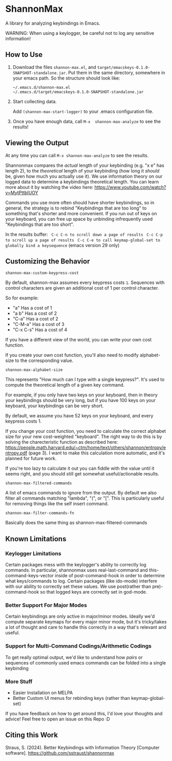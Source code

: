 # ShannonMax

A library for analyzing keybindings in Emacs.


WARNING: When using a keylogger, be careful not to log any sensitive information!

## How to Use
1. Download the files ``` shannon-max.el ```, and ``` target/emacskeys-0.1.0-SNAPSHOT-standalone.jar ```. Put them in the same directory, somewhere in your emacs path. So the structure should look like:
   ```
   ~/.emacs.d/shannon-max.el
   ~/.emacs.d/target/emacskeys-0.1.0-SNAPSHOT-standalone.jar
   ```
2. Start collecting data.
   
   Add 
        ``` (shannon-max-start-logger) ``` to your .emacs configuration file.

3. Once you have enough data, call ``` M-x  shannon-max-analyze ``` to see the results!

## Viewing the Output

At any time you can call ``` M-x shannon-max-analyze ``` to see the results.

Shannonmax compares the _actual_ length of your keybinding (e.g. "x e" has length 2), to the _theoretical_ length of your keybinding (how long it _should_ be, given how much you actually use it). We use information theory on our logged data to determine a keybindings theoretical length. You can learn more about it by watching the video here: https://www.youtube.com/watch?v=MytPttbIUOY

Commands you use more often should have shorter keybindings, so in general, the strategy is to rebind "Keybindings that are too long" to something that's shorter and more convenient. If you run out of keys on your keyboard, you can free up space by unbinding infrequently used "Keybindings that are too short".


In the results buffer:
``` C-c C-n to scroll down a page of results```
``` C-c C-p to scroll up a page of results```
``` C-c C-e to call keymap-global-set to globally bind a keysequence``` (emacs version 29 only)

## Customizing the Behavior

``` shannon-max-custom-keypress-cost ```

By default, shannon-max assumes every keypress costs ``` 1 ```. Sequences with control characters are given an additional cost of 1 per control character.

So for example:
* "a"     Has a cost of 1
* "a b"   Has a cost of 2
* "C-a"   Has a cost of 2
* "C-M-a" Has a cost of 3
* "C-x C-s" Has a cost of 4

If you have a different view of the world, you can write your own cost function.

If you create your own cost function, you'll also need to modify alphabet-size to the corresponding value.

```shannon-max-alphabet-size ```

This represents "How much can I type with a single keypress?". It's used to compute the theoretical length of a given key command.

For example, if you only have two keys on your keyboard, then in theory your keybindings should be very long, but if you have 100 keys on your keyboard, your keybindings can be very short.

By default, we assume you have 52 keys on your keyboard, and every keypress costs 1.


If you change your cost function, you need to calculate the correct alphabet size for your new cost-weighted "keyboard". The right way to do this is by solving the charecteristic function as described here: https://people.math.harvard.edu/~ctm/home/text/others/shannon/entropy/entropy.pdf (page 3). I want to make this calculation more automatic, and it's planned for future work.

If you're too lazy to calculate it out you can fiddle with the value until it seems right, and you should still get somewhat useful/actionable results.


``` shannon-max-filtered-commands ```

A list of emacs commands to ignore from the output. By default we also filter all commands matching "lambda", "(", or "[". This is particularly useful for removing things like the self insert command.

``` shannon-max-filter-commands-fn ```

Basically does the same thing as shannon-max-filtered-commands

## Known Limitations

### Keylogger Limitations

Certain packages mess with the keylogger's ability to correctly log commands. In particular, shannonmax uses real-last-command and this-command-keys-vector inside of post-command-hook in order to determine what keys/commands to log. Certain packages (like ido-mode) interfere with our ability to correctly set these values. We use post(rather than pre)-command-hook so that logged keys are correctly set in god-mode.

### Better Support For Major Modes
Certain keybindings are only active in major/minor modes. Ideally we'd compute separate keymaps for every major minor mode, but it's tricky/takes a lot of thought and care to handle this correctly in a way that's relevant and useful.

### Support for Multi-Command Codings/Arithmetic Codings
To get really optimal output, we'd like to understand how _pairs_ or sequences of commonly used emacs commands can be folded into a single keybinding

### More Stuff
- Easier Installation on MELPA
- Better Custom UI menus for rebinding keys (rather than keymap-global-set)


If you have feedback on how to get around this, I'd love your thoughts and advice! Feel free to open an issue on this Repo :D


## Citing this Work
Straus, S. (2024). Better Keybindings with Information Theory [Computer software]. https://github.com/sstraust/shannonmax

